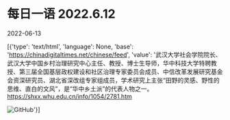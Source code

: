 # 每日一语 2022.6.12

2022-06-13

[{'type': 'text/html', 'language': None, 'base': 'https://chinadigitaltimes.net/chinese/feed', 'value': '武汉大学社会学院院长、武汉大学中国乡村治理研究中心主任、教授、博士生导师，华中科技大学特聘教授、第三届全国基层政权建设和社区治理专家委员会成员、中信改革发展研究基金会资深研究员、湖北省深改组专家组成员，学术研究上主张“田野的灵感、野性的思维、直白的文风”，是“华中乡土派”的代表人物之一。https://shxx.whu.edu.cn/info/1054/2781.htm

![GitHub](https://chinadigitaltimes.net/chinese/files/2022/06/6.12.jpg)'}]